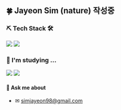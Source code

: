 ## 🍀 Jayeon Sim (nature)  작성중

### ⛏ Tech Stack 🛠
<img src="https://img.shields.io/badge/Java-F7DF2E?style=flat-square&logo=Java&logoColor=white"/></a>
<img src="https://img.shields.io/badge/Android Studio-3DDC84?style=flat-square&logo=Android&logoColor=white"/></a>

### 📒 I'm studying ...   
<img src="https://img.shields.io/badge/Android Studio-3DDC84?style=flat-square&logo=Android&logoColor=white"/></a>
<img src="https://img.shields.io/badge/Spring -3DDC84?style=flat-square&logo=Spring&logoColor=white"/></a>
   
#### 💬 Ask me about    
* ✉ simjayeon98@gmail.com

